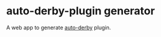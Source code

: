 # auto-derby-plugin generator

A web app to generate [auto-derby](https://github.com/NateScarlet/auto-derby) plugin.

